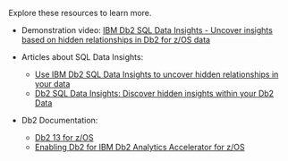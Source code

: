 Explore these resources to learn more.

- Demonstration video: <a href="https://www.youtube.com/watch?v=i7eww7hxHeI" target="_blank">IBM Db2 SQL Data Insights - Uncover insights based on hidden relationships in Db2 for z/OS data</a>

- Articles about SQL Data Insights:
    - <a href="https://developer.ibm.com/articles/use-ibm-db2-sql-data-insights-to-uncover-hidden-relationships-in-your-data/" target="_blank">Use IBM Db2 SQL Data Insights to uncover hidden relationships in your data</a> 
    - <a href="https://mydigitalpublication.com/publication/?i=748150&article_id=4274544&view=articleBrowser" target="_blank">Db2 SQL Data Insights: Discover hidden insights within your Db2 Data</a>

- Db2 Documentation: 
    - <a href="https://www.ibm.com/docs/en/db2-for-zos/13" target="_blank">Db2 13 for z/OS</a>
    - <a href="https://www.ibm.com/docs/en/db2-for-zos/13?topic=enabling-db2-db2-analytics-accelerator-zos" target="_blank">Enabling Db2 for IBM Db2 Analytics Accelerator for z/OS</a>
